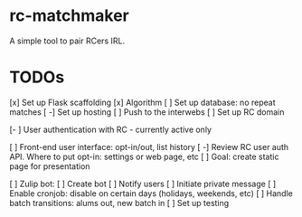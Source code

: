 # rc-matchmaker
A simple tool to pair RCers IRL.

# TODOs
[x] Set up Flask scaffolding
[x] Algorithm
[ ] Set up database: no repeat matches
[ -] Set up hosting
    [ ] Push to the interwebs
    [ ] Set up RC domain


[- ] User authentication with RC - currently active only

[ ] Front-end user interface: opt-in/out, list history
    [ -] Review RC user auth API. Where to put opt-in: settings or web page, etc
    [ ] Goal: create static page for presentation




[ ] Zulip bot:
    [ ] Create bot
    [ ] Notify users
    [ ] Initiate private message
[ ] Enable cronjob: disable on certain days (holidays, weekends, etc)
[ ] Handle batch transitions: alums out, new batch in
[ ] Set up testing
